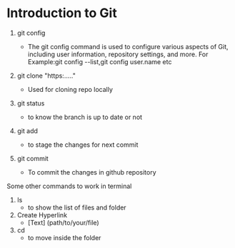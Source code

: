 # Introduction to Git

1. git config

   - The git config command is used to configure various aspects of Git, including user information, repository settings, and more.
     For Example:git config --list,git config user.name etc

2. git clone "https:....."

   - Used for cloning repo locally

3. git status

   - to know the branch is up to date or not

4. git add

   - to stage the changes for next commit

5. git commit
   - To commit the changes in github repository

Some other commands to work in terminal

1. ls
   - to show the list of files and folder
2. Create Hyperlink
   - [Text] (path/to/your/file)
3. cd
   - to move inside the folder
